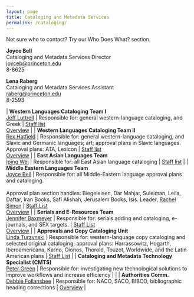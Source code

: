 ```yaml
---
layout: page
title: Cataloging and Metadata Services
permalink: /cataloging/
---
```


Not sure who to contact? Try our Who Does What? section.

**Joyce Bell**<br>
Cataloging and Metadata Services Director<br>
[joyceb@princeton.edu](mailto:joyceb@princeton.edu)<br>
8-8625

**Lena Raberg**<br>
Cataloging and Metadata Services Assistant<br>
[raberg@princeton.edu](mailto:raberg@princeton.edu)<br>
8-2593

| **Western Languages Cataloging Team I**<br>[Jeff Luttrell](mailto:jrl@princeton.edu) | Responsible for: general western-language cataloging, and Greek | [Staff list]()<br> [Overview]() |
| **Western Languages Cataloging Team II**<br>[Rex Hatfield](mailto:rexh@princeton.edu) | Responsible for: general western-language cataloging, and Slavic and Germanic languages; art; approval plans in Slavic languages. Approval plans: ATA, Lexicon | [Staff list]()<br> [Overview]() |
| **East Asian Languages Team**<br>[Iping Wei](mailto:ipingwei@princeton.edu) | Responsible for: all East Asian language cataloging | [Staff list]() |
| **Middle Eastern Languages Team**<br>[Joyce Bell](mailto:joyceb@princeton.edu) | Responsible for: all Middle-Eastern language approval plans and cataloging.<br><br> Approval plan section handles: Biegeleisen, Dar Mahjar, Suleiman, Leila, Daftar, Iran Books, Safi Alishah, Jerusalem Books, Isis. Leader, [Rachel Simon](mailto:rsimon@princeton.edu) | [Staff List]()<br> [Overview]() |
| **Serials and E-Resources Team**<br>[Jennifer Baxmeyer](mailto:bax@princeton.edu) | Responsible for: serials adding and cataloging, e-journals, and SFX targets. | [Staff List]()<br> [Overview]() |
| **Approvals and Copy Cataloging Unit**<br>[Linda Turzynski](mailto:ygraine@princeton.edu) | Responsible for: western-language copy cataloging and selected original cataloging; approval plans: Harrassowitz, Hogarth, Iberoamericana, Karno, Oionos, Thorold, Touzot, Worldwide, and the Latin American plans | [Staff List]() |
| **Cataloging and Metadata Technology Specialist (CMTS)**<br>[Peter Green](mailto:pmgreen@princteon.edu) | Responsible for: investigating new technological solutions to improve workflows and increase efficiency | |
| **Authorities Comm.**<br>[Debbie Follansbee](mailto:follansb@princeton.edu) | Responsible for: NACO, SACO, BIBCO, bibliographic heading corrections | [Overview]() |